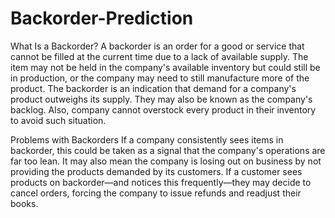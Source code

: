 # Backorder-Prediction

What Is a Backorder?
A backorder is an order for a good or service that cannot be filled at the current time due to a lack of available supply. The item may not be held in the company's available inventory but could still be in production, or the company may need to still manufacture more of the product.
The backorder is an indication that demand for a company's product outweighs its supply. They may also be known as the company's backlog. Also, company cannot overstock every product in their inventory to avoid such situation.

Problems with Backorders
If a company consistently sees items in backorder, this could be taken as a signal that the company's operations are far too lean. It may also mean the company is losing out on business by not providing the products demanded by its customers. If a customer sees products on backorder—and notices this frequently—they may decide to cancel orders, forcing the company to issue refunds and readjust their books.